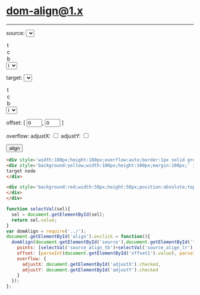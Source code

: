 # dom-align@1.x
---


source: <select id='source_align_tb'>
<option value='t'>t</option>
<option value='c'>c</option>
<option value='b'>b</option>
</select> <select id='source_align_lr'>
<option value='l'>l</option>
<option value='c'>c</option>
<option value='r'>r</option>
</select>

target: <select id='target_align_tb'>
<option value='t'>t</option>
<option value='c'>c</option>
<option value='b'>b</option>
</select> <select id='target_align_lr'>
<option value='l'>l</option>
<option value='c'>c</option>
<option value='r'>r</option>
</select>

offset: [ <input type='offset' id='offset1' value='0' size=2/>, <input type='offset' id='offset2' value='0' size=2/> ]

overflow: <label>adjustX: <input type='checkbox' id='adjustX'/></label> <label>adjustY: <input type='checkbox' id='adjustY'/></label>

<button id='align'>align</button>
<br>


````html
<div style='width:180px;height:180px;overflow:auto;border:1px solid green;'>
<div style='background:yellow;width:100px;height:100px;margin:100px;' id='target'>
target node
</div>

<div style='background:red;width:50px;height:50px;position:absolute;top:-9999px;left:-9999px;position:relative;' id='source'>
</div>
</div>
````

````js
function selectVal(sel){
  sel = document.getElementById(sel);
  return sel.value;
}
var domAlign = require('../');
document.getElementById('align').onclick = function(){
  domAlign(document.getElementById('source'),document.getElementById('target'),{
    points: [selectVal('source_align_tb')+selectVal('source_align_lr'), selectVal('target_align_tb')+selectVal('target_align_lr')],
    offset: [parseInt(document.getElementById('offset1').value), parseInt(document.getElementById('offset2').value)],
    overflow: {
      adjustX: document.getElementById('adjustX').checked,
      adjustY: document.getElementById('adjustY').checked
    }
  });
};
````